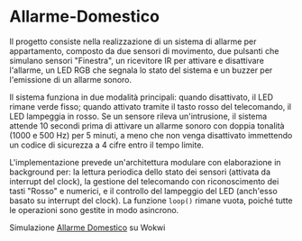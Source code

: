 # Allarme-Domestico
Il progetto consiste nella realizzazione di un sistema di allarme per appartamento, composto da due sensori di movimento, due pulsanti che simulano sensori "Finestra", un ricevitore IR per attivare e disattivare l'allarme, un LED RGB che segnala lo stato del sistema e un buzzer per l'emissione di un allarme sonoro.

Il sistema funziona in due modalità principali: quando disattivato, il LED rimane verde fisso; quando attivato tramite il tasto rosso del telecomando, il LED lampeggia in rosso. Se un sensore rileva un'intrusione, il sistema attende 10 secondi prima di attivare un allarme sonoro con doppia tonalità (1000 e 500 Hz) per 5 minuti, a meno che non venga disattivato immettendo un codice di sicurezza a 4 cifre entro il tempo limite.

L'implementazione prevede un'architettura modulare con elaborazione in background per: la lettura periodica dello stato dei sensori (attivata da interrupt del clock), la gestione del telecomando con riconoscimento dei tasti "Rosso" e numerici, e il controllo del lampeggio del LED (anch'esso basato su interrupt del clock). 
La funzione `loop()` rimane vuota, poiché tutte le operazioni sono gestite in modo asincrono.

Simulazione [Allarme Domestico](https://wokwi.com/projects/372573036428062721) su Wokwi
